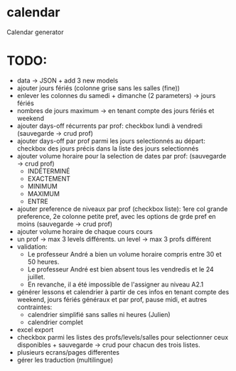 # calendar

Calendar generator

# TODO:

- data -> JSON + add 3 new models
- ajouter jours fériés (colonne grise sans les salles (fine))
- enlever les colonnes du samedi + dimanche (2 parameters) -> jours fériés
- nombres de jours maximum -> en tenant compte des jours fériés et weekend
- ajouter days-off récurrents par prof: checkbox lundi à vendredi (sauvegarde -> crud prof)
- ajouter days-off par prof parmi les jours selectionnés au départ: checkbox des jours précis dans la liste des jours selectionnés
- ajouter volume horaire pour la selection de dates par prof: (sauvegarde -> crud prof)
  - INDÉTERMINÉ
  - EXACTEMENT
  - MINIMUM
  - MAXIMUM
  - ENTRE
- ajouter preference de niveaux par prof (checkbox liste): 1ere col grande preference, 2e colonne petite pref, avec les options de grde pref en moins (sauvegarde -> crud prof)
- ajouter volume horaire de chaque cours cours
- un prof -> max 3 levels différents. un level -> max 3 profs différent
- validation:
  - Le professeur André a bien un volume horaire compris entre 30 et 50 heures.
  - Le professeur André est bien absent tous les vendredis et le 24 juillet.
  - En revanche, il a été impossible de l'assigner au niveau A2.1
- générer lessons et calendrier à partir de ces infos en tenant compte des weekend, jours fériés généraux et par prof, pause midi, et autres contraintes:
  - calendrier simplifié sans salles ni heures (Julien)
  - calendrier complet
- excel export
- checkbox parmi les listes des profs/levels/salles pour selectionner ceux disponibles + sauvegarde -> crud pour chacun des trois listes.
- plusieurs ecrans/pages differentes
- gérer les traduction (multilingue)
